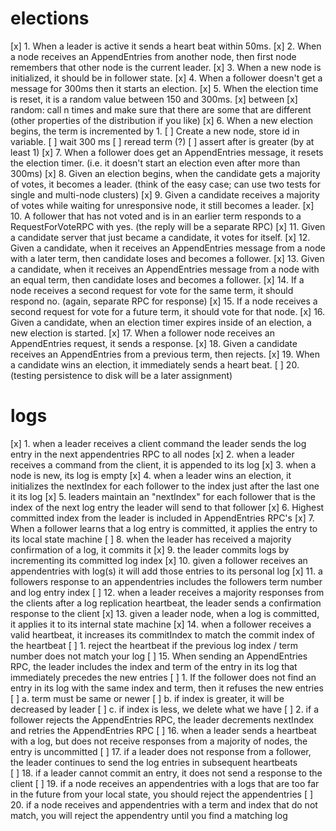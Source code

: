 # elections
[x] 1. When a leader is active it sends a heart beat within 50ms.
[x] 2. When a node receives an AppendEntries from another node, then first node remembers that other node is the current leader.
[x] 3. When a new node is initialized, it should be in follower state.
[x] 4. When a follower doesn't get a message for 300ms then it starts an election.
[x] 5. When the election time is reset, it is a random value between 150 and 300ms.
[x]        between
[x]        random: call n times and make sure that there are some that are different (other properties of the distribution if you like)
[x] 6. When a new election begins, the term is incremented by 1.
[ ]        Create a new node, store id in variable.
[ ]        wait 300 ms
[ ]        reread term (?)
[ ]        assert after is greater (by at least 1)
[x] 7. When a follower does get an AppendEntries message, it resets the election timer. (i.e. it doesn't start an election even after more than 300ms)
[x] 8. Given an election begins, when the candidate gets a majority of votes, it becomes a leader. (think of the easy case; can use two tests for single and multi-node clusters)
[x] 9. Given a candidate receives a majority of votes while waiting for unresponsive node, it still becomes a leader.
[x] 10. A follower that has not voted and is in an earlier term responds to a RequestForVoteRPC with yes. (the reply will be a separate RPC)
[x] 11. Given a candidate server that just became a candidate, it votes for itself.
[x] 12. Given a candidate, when it receives an AppendEntries message from a node with a later term, then candidate loses and becomes a follower.
[x] 13. Given a candidate, when it receives an AppendEntries message from a node with an equal term, then candidate loses and becomes a follower.
[x] 14. If a node receives a second request for vote for the same term, it should respond no. (again, separate RPC for response)
[x] 15. If a node receives a second request for vote for a future term, it should vote for that node.
[x] 16. Given a candidate, when an election timer expires inside of an election, a new election is started.
[x] 17. When a follower node receives an AppendEntries request, it sends a response.
[x] 18. Given a candidate receives an AppendEntries from a previous term, then rejects.
[x] 19. When a candidate wins an election, it immediately sends a heart beat.
[ ] 20. (testing persistence to disk will be a later assignment)


# logs
[x]  1. when a leader receives a client command the leader sends the log entry in the next appendentries RPC to all nodes
[x]  2. when a leader receives a command from the client, it is appended to its log
[x]  3. when a node is new, its log is empty
[x]  4. when a leader wins an election, it initializes the nextIndex for each follower to the index just after the last one it its log
[x]  5. leaders maintain an "nextIndex" for each follower that is the index of the next log entry the leader will send to that follower
[x]  6. Highest committed index from the leader is included in AppendEntries RPC's
[x]  7. When a follower learns that a log entry is committed, it applies the entry to its local state machine
[ ]  8. when the leader has received a majority confirmation of a log, it commits it
[x]  9. the leader commits logs by incrementing its committed log index
[x] 10. given a follower receives an appendentries with log(s) it will add those entries to its personal log
[x] 11. a followers response to an appendentries includes the followers term number and log entry index
[ ] 12. when a leader receives a majority responses from the clients after a log replication heartbeat, the leader sends a confirmation response to the client
[x] 13. given a leader node, when a log is committed, it applies it to its internal state machine
[x] 14. when a follower receives a valid heartbeat, it increases its commitIndex to match the commit index of the heartbeat
[ ]		1. reject the heartbeat if the previous log index / term number does not match your log
[ ] 15. When sending an AppendEntries RPC, the leader includes the index and term of the entry in its log that immediately precedes the new entries
[ ]		1. 	If the follower does not find an entry in its log with the same index and term, then it refuses the new entries
[ ]			a. term must be same or newer
[ ]			b. if index is greater, it will be decreased by leader
[ ]			c. if index is less, we delete what we have
[ ]		2. 	if a follower rejects the AppendEntries RPC, the leader decrements nextIndex and retries the AppendEntries RPC
[ ] 16. when a leader sends a heartbeat with a log, but does not receive responses from a majority of nodes, the entry is uncommitted
[ ] 17. if a leader does not response from a follower, the leader continues to send the log entries in subsequent heartbeats  
[ ] 18. if a leader cannot commit an entry, it does not send a response to the client
[ ] 19. if a node receives an appendentries with a logs that are too far in the future from your local state, you should reject the appendentries
[ ] 20. if a node receives and appendentries with a term and index that do not match, you will reject the appendentry until you find a matching log 